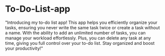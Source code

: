 # To-Do-List-app


"Introducing my to-do list app! This app helps you efficiently organize your tasks, ensuring you never write the same task twice or create a task without a name. With the ability to add an unlimited number of tasks, you can manage your workload effortlessly. Plus, you can delete any task at any time, giving you full control over your to-do list. Stay organized and boost your productivity!"
